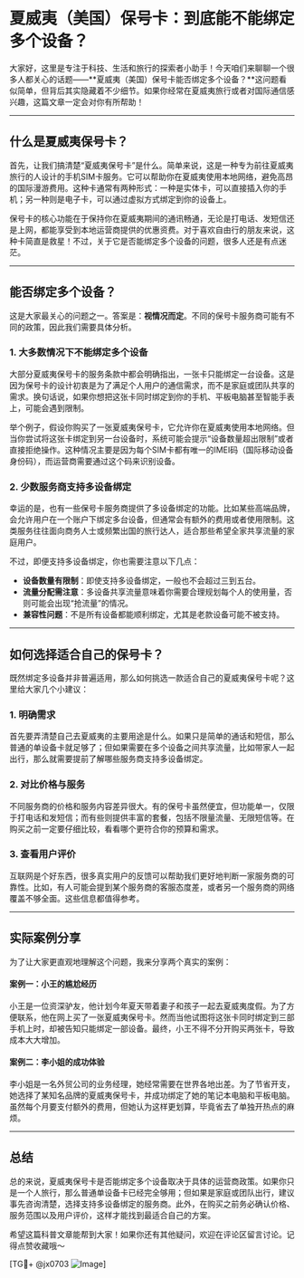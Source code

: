 # 夏威夷（美国）保号卡：到底能不能绑定多个设备？

大家好，这里是专注于科技、生活和旅行的探索者小助手！今天咱们来聊聊一个很多人都关心的话题——**夏威夷（美国）保号卡能否绑定多个设备？**这问题看似简单，但背后其实隐藏着不少细节。如果你经常在夏威夷旅行或者对国际通信感兴趣，这篇文章一定会对你有所帮助！

---

## 什么是夏威夷保号卡？

首先，让我们搞清楚“夏威夷保号卡”是什么。简单来说，这是一种专为前往夏威夷旅行的人设计的手机SIM卡服务。它可以帮助你在夏威夷使用本地网络，避免高昂的国际漫游费用。这种卡通常有两种形式：一种是实体卡，可以直接插入你的手机；另一种则是电子卡，可以通过虚拟方式绑定到你的设备上。

保号卡的核心功能在于保持你在夏威夷期间的通讯畅通，无论是打电话、发短信还是上网，都能享受到本地运营商提供的优惠资费。对于喜欢自由行的朋友来说，这种卡简直是救星！不过，关于它是否能绑定多个设备的问题，很多人还是有点迷茫。

---

## 能否绑定多个设备？

这是大家最关心的问题之一。答案是：**视情况而定**。不同的保号卡服务商可能有不同的政策，因此我们需要具体分析。

### 1. **大多数情况下不能绑定多个设备**
大部分夏威夷保号卡的服务条款中都会明确指出，一张卡只能绑定一台设备。这是因为保号卡的设计初衷是为了满足个人用户的通信需求，而不是家庭或团队共享的需求。换句话说，如果你想把这张卡同时绑定到你的手机、平板电脑甚至智能手表上，可能会遇到限制。

举个例子，假设你购买了一张夏威夷保号卡，它允许你在夏威夷使用本地网络。但当你尝试将这张卡绑定到另一台设备时，系统可能会提示“设备数量超出限制”或者直接拒绝操作。这种情况主要是因为每个SIM卡都有唯一的IMEI码（国际移动设备身份码），而运营商需要通过这个码来识别设备。

### 2. **少数服务商支持多设备绑定**
幸运的是，也有一些保号卡服务商提供了多设备绑定的功能。比如某些高端品牌，会允许用户在一个账户下绑定多台设备，但通常会有额外的费用或者使用限制。这类服务往往面向商务人士或频繁出国的旅行达人，适合那些希望全家共享流量的家庭用户。

不过，即便支持多设备绑定，你也需要注意以下几点：
- **设备数量有限制**：即使支持多设备绑定，一般也不会超过三到五台。
- **流量分配需注意**：多设备共享流量意味着你需要合理规划每个人的使用量，否则可能会出现“抢流量”的情况。
- **兼容性问题**：不是所有设备都能顺利绑定，尤其是老款设备可能不被支持。

---

## 如何选择适合自己的保号卡？

既然绑定多设备并非普遍适用，那么如何挑选一款适合自己的夏威夷保号卡呢？这里给大家几个小建议：

### 1. **明确需求**
首先要弄清楚自己去夏威夷的主要用途是什么。如果只是简单的通话和短信，那么普通的单设备卡就足够了；但如果需要在多个设备之间共享流量，比如带家人一起出行，那么就需要提前了解哪些服务商支持多设备绑定。

### 2. **对比价格与服务**
不同服务商的价格和服务内容差异很大。有的保号卡虽然便宜，但功能单一，仅限于打电话和发短信；而有些则提供丰富的套餐，包括不限量流量、无限短信等。在购买之前一定要仔细比较，看看哪个更符合你的预算和需求。

### 3. **查看用户评价**
互联网是个好东西，很多真实用户的反馈可以帮助我们更好地判断一家服务商的可靠性。比如，有人可能会提到某个服务商的客服态度差，或者另一个服务商的网络覆盖不够全面。这些信息都值得参考。

---

## 实际案例分享

为了让大家更直观地理解这个问题，我来分享两个真实的案例：

#### 案例一：小王的尴尬经历
小王是一位资深驴友，他计划今年夏天带着妻子和孩子一起去夏威夷度假。为了方便联系，他在网上买了一张夏威夷保号卡。然而当他试图将这张卡同时绑定到三部手机上时，却被告知只能绑定一部设备。最终，小王不得不分开购买两张卡，导致成本大大增加。

#### 案例二：李小姐的成功体验
李小姐是一名外贸公司的业务经理，她经常需要在世界各地出差。为了节省开支，她选择了某知名品牌的夏威夷保号卡，并成功绑定了她的笔记本电脑和平板电脑。虽然每个月要支付额外的费用，但她认为这样更划算，毕竟省去了单独开热点的麻烦。

---

## 总结

总的来说，夏威夷保号卡是否能绑定多个设备取决于具体的运营商政策。如果你只是一个人旅行，那么普通单设备卡已经完全够用；但如果是家庭或团队出行，建议事先咨询清楚，选择支持多设备绑定的服务商。此外，在购买之前务必确认价格、服务范围以及用户评价，这样才能找到最适合自己的方案。

希望这篇科普文章能帮到大家！如果你还有其他疑问，欢迎在评论区留言讨论。记得点赞收藏哦～

[TG💪+ @jx0703 ![Image](https://github.com/user-attachments/assets/dbca1d08-cadb-493c-b0ec-ad6f7a83f270)]
